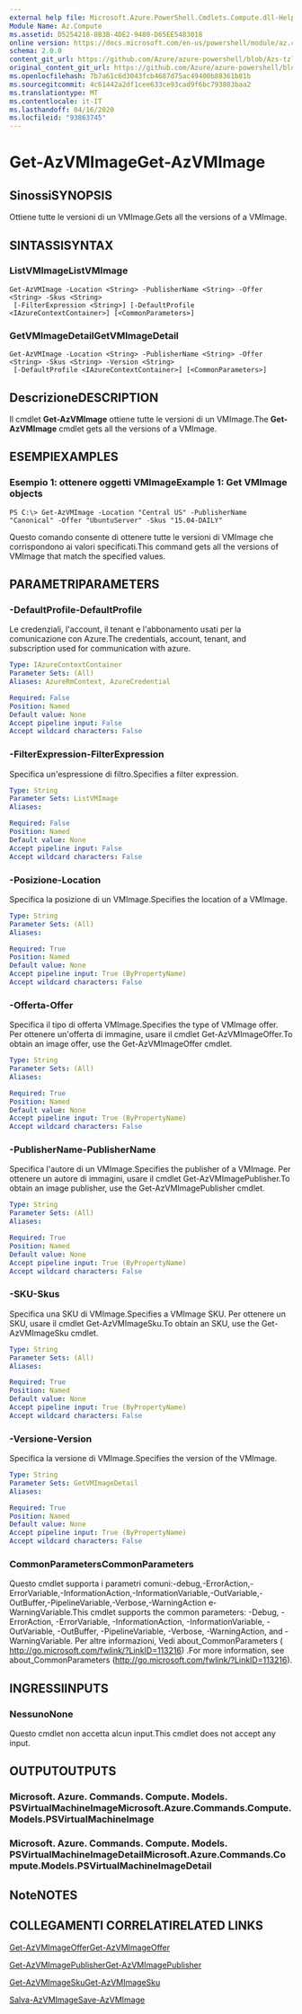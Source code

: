 ```yaml
---
external help file: Microsoft.Azure.PowerShell.Cmdlets.Compute.dll-Help-Help.xml
Module Name: Az.Compute
ms.assetid: D5254218-8B3B-4DE2-9480-D65EE5483018
online version: https://docs.microsoft.com/en-us/powershell/module/az.compute/get-azvmimage
schema: 2.0.0
content_git_url: https://github.com/Azure/azure-powershell/blob/Azs-tzl/src/Compute/Compute/help/Get-AzVMImage.md
original_content_git_url: https://github.com/Azure/azure-powershell/blob/Azs-tzl/src/Compute/Compute/help/Get-AzVMImage.md
ms.openlocfilehash: 7b7a61c6d3043fcb4687d75ac49400b88361b81b
ms.sourcegitcommit: 4c61442a2df1cee633ce93cad9f6bc793803baa2
ms.translationtype: MT
ms.contentlocale: it-IT
ms.lasthandoff: 04/16/2020
ms.locfileid: "93863745"
---
```

# <span data-ttu-id="38852-101">Get-AzVMImage</span><span class="sxs-lookup"><span data-stu-id="38852-101">Get-AzVMImage</span></span>

## <span data-ttu-id="38852-102">Sinossi</span><span class="sxs-lookup"><span data-stu-id="38852-102">SYNOPSIS</span></span>
<span data-ttu-id="38852-103">Ottiene tutte le versioni di un VMImage.</span><span class="sxs-lookup"><span data-stu-id="38852-103">Gets all the versions of a VMImage.</span></span>

## <span data-ttu-id="38852-104">SINTASSI</span><span class="sxs-lookup"><span data-stu-id="38852-104">SYNTAX</span></span>

### <span data-ttu-id="38852-105">ListVMImage</span><span class="sxs-lookup"><span data-stu-id="38852-105">ListVMImage</span></span>
```
Get-AzVMImage -Location <String> -PublisherName <String> -Offer <String> -Skus <String>
 [-FilterExpression <String>] [-DefaultProfile <IAzureContextContainer>] [<CommonParameters>]
```

### <span data-ttu-id="38852-106">GetVMImageDetail</span><span class="sxs-lookup"><span data-stu-id="38852-106">GetVMImageDetail</span></span>
```
Get-AzVMImage -Location <String> -PublisherName <String> -Offer <String> -Skus <String> -Version <String>
 [-DefaultProfile <IAzureContextContainer>] [<CommonParameters>]
```

## <span data-ttu-id="38852-107">Descrizione</span><span class="sxs-lookup"><span data-stu-id="38852-107">DESCRIPTION</span></span>
<span data-ttu-id="38852-108">Il cmdlet **Get-AzVMImage** ottiene tutte le versioni di un VMImage.</span><span class="sxs-lookup"><span data-stu-id="38852-108">The **Get-AzVMImage** cmdlet gets all the versions of a VMImage.</span></span>

## <span data-ttu-id="38852-109">ESEMPI</span><span class="sxs-lookup"><span data-stu-id="38852-109">EXAMPLES</span></span>

### <span data-ttu-id="38852-110">Esempio 1: ottenere oggetti VMImage</span><span class="sxs-lookup"><span data-stu-id="38852-110">Example 1: Get VMImage objects</span></span>
```
PS C:\> Get-AzVMImage -Location "Central US" -PublisherName "Canonical" -Offer "UbuntuServer" -Skus "15.04-DAILY"
```

<span data-ttu-id="38852-111">Questo comando consente di ottenere tutte le versioni di VMImage che corrispondono ai valori specificati.</span><span class="sxs-lookup"><span data-stu-id="38852-111">This command gets all the versions of VMImage that match the specified values.</span></span>

## <span data-ttu-id="38852-112">PARAMETRI</span><span class="sxs-lookup"><span data-stu-id="38852-112">PARAMETERS</span></span>

### <span data-ttu-id="38852-113">-DefaultProfile</span><span class="sxs-lookup"><span data-stu-id="38852-113">-DefaultProfile</span></span>
<span data-ttu-id="38852-114">Le credenziali, l'account, il tenant e l'abbonamento usati per la comunicazione con Azure.</span><span class="sxs-lookup"><span data-stu-id="38852-114">The credentials, account, tenant, and subscription used for communication with azure.</span></span>

```yaml
Type: IAzureContextContainer
Parameter Sets: (All)
Aliases: AzureRmContext, AzureCredential

Required: False
Position: Named
Default value: None
Accept pipeline input: False
Accept wildcard characters: False
```

### <span data-ttu-id="38852-115">-FilterExpression</span><span class="sxs-lookup"><span data-stu-id="38852-115">-FilterExpression</span></span>
<span data-ttu-id="38852-116">Specifica un'espressione di filtro.</span><span class="sxs-lookup"><span data-stu-id="38852-116">Specifies a filter expression.</span></span>

```yaml
Type: String
Parameter Sets: ListVMImage
Aliases: 

Required: False
Position: Named
Default value: None
Accept pipeline input: False
Accept wildcard characters: False
```

### <span data-ttu-id="38852-117">-Posizione</span><span class="sxs-lookup"><span data-stu-id="38852-117">-Location</span></span>
<span data-ttu-id="38852-118">Specifica la posizione di un VMImage.</span><span class="sxs-lookup"><span data-stu-id="38852-118">Specifies the location of a VMImage.</span></span>

```yaml
Type: String
Parameter Sets: (All)
Aliases: 

Required: True
Position: Named
Default value: None
Accept pipeline input: True (ByPropertyName)
Accept wildcard characters: False
```

### <span data-ttu-id="38852-119">-Offerta</span><span class="sxs-lookup"><span data-stu-id="38852-119">-Offer</span></span>
<span data-ttu-id="38852-120">Specifica il tipo di offerta VMImage.</span><span class="sxs-lookup"><span data-stu-id="38852-120">Specifies the type of VMImage offer.</span></span>
<span data-ttu-id="38852-121">Per ottenere un'offerta di immagine, usare il cmdlet Get-AzVMImageOffer.</span><span class="sxs-lookup"><span data-stu-id="38852-121">To obtain an image offer, use the Get-AzVMImageOffer cmdlet.</span></span>

```yaml
Type: String
Parameter Sets: (All)
Aliases: 

Required: True
Position: Named
Default value: None
Accept pipeline input: True (ByPropertyName)
Accept wildcard characters: False
```

### <span data-ttu-id="38852-122">-PublisherName</span><span class="sxs-lookup"><span data-stu-id="38852-122">-PublisherName</span></span>
<span data-ttu-id="38852-123">Specifica l'autore di un VMImage.</span><span class="sxs-lookup"><span data-stu-id="38852-123">Specifies the publisher of a VMImage.</span></span>
<span data-ttu-id="38852-124">Per ottenere un autore di immagini, usare il cmdlet Get-AzVMImagePublisher.</span><span class="sxs-lookup"><span data-stu-id="38852-124">To obtain an image publisher, use the Get-AzVMImagePublisher cmdlet.</span></span>

```yaml
Type: String
Parameter Sets: (All)
Aliases: 

Required: True
Position: Named
Default value: None
Accept pipeline input: True (ByPropertyName)
Accept wildcard characters: False
```

### <span data-ttu-id="38852-125">-SKU</span><span class="sxs-lookup"><span data-stu-id="38852-125">-Skus</span></span>
<span data-ttu-id="38852-126">Specifica una SKU di VMImage.</span><span class="sxs-lookup"><span data-stu-id="38852-126">Specifies a VMImage SKU.</span></span>
<span data-ttu-id="38852-127">Per ottenere un SKU, usare il cmdlet Get-AzVMImageSku.</span><span class="sxs-lookup"><span data-stu-id="38852-127">To obtain an SKU, use the Get-AzVMImageSku cmdlet.</span></span>

```yaml
Type: String
Parameter Sets: (All)
Aliases: 

Required: True
Position: Named
Default value: None
Accept pipeline input: True (ByPropertyName)
Accept wildcard characters: False
```

### <span data-ttu-id="38852-128">-Versione</span><span class="sxs-lookup"><span data-stu-id="38852-128">-Version</span></span>
<span data-ttu-id="38852-129">Specifica la versione di VMImage.</span><span class="sxs-lookup"><span data-stu-id="38852-129">Specifies the version of the VMImage.</span></span>

```yaml
Type: String
Parameter Sets: GetVMImageDetail
Aliases: 

Required: True
Position: Named
Default value: None
Accept pipeline input: True (ByPropertyName)
Accept wildcard characters: False
```

### <span data-ttu-id="38852-130">CommonParameters</span><span class="sxs-lookup"><span data-stu-id="38852-130">CommonParameters</span></span>
<span data-ttu-id="38852-131">Questo cmdlet supporta i parametri comuni:-debug,-ErrorAction,-ErrorVariable,-InformationAction,-InformationVariable,-OutVariable,-OutBuffer,-PipelineVariable,-Verbose,-WarningAction e-WarningVariable.</span><span class="sxs-lookup"><span data-stu-id="38852-131">This cmdlet supports the common parameters: -Debug, -ErrorAction, -ErrorVariable, -InformationAction, -InformationVariable, -OutVariable, -OutBuffer, -PipelineVariable, -Verbose, -WarningAction, and -WarningVariable.</span></span> <span data-ttu-id="38852-132">Per altre informazioni, Vedi about_CommonParameters ( http://go.microsoft.com/fwlink/?LinkID=113216) .</span><span class="sxs-lookup"><span data-stu-id="38852-132">For more information, see about_CommonParameters (http://go.microsoft.com/fwlink/?LinkID=113216).</span></span>

## <span data-ttu-id="38852-133">INGRESSI</span><span class="sxs-lookup"><span data-stu-id="38852-133">INPUTS</span></span>

### <span data-ttu-id="38852-134">Nessuno</span><span class="sxs-lookup"><span data-stu-id="38852-134">None</span></span>
<span data-ttu-id="38852-135">Questo cmdlet non accetta alcun input.</span><span class="sxs-lookup"><span data-stu-id="38852-135">This cmdlet does not accept any input.</span></span>

## <span data-ttu-id="38852-136">OUTPUT</span><span class="sxs-lookup"><span data-stu-id="38852-136">OUTPUTS</span></span>

### <span data-ttu-id="38852-137">Microsoft. Azure. Commands. Compute. Models. PSVirtualMachineImage</span><span class="sxs-lookup"><span data-stu-id="38852-137">Microsoft.Azure.Commands.Compute.Models.PSVirtualMachineImage</span></span>

### <span data-ttu-id="38852-138">Microsoft. Azure. Commands. Compute. Models. PSVirtualMachineImageDetail</span><span class="sxs-lookup"><span data-stu-id="38852-138">Microsoft.Azure.Commands.Compute.Models.PSVirtualMachineImageDetail</span></span>

## <span data-ttu-id="38852-139">Note</span><span class="sxs-lookup"><span data-stu-id="38852-139">NOTES</span></span>

## <span data-ttu-id="38852-140">COLLEGAMENTI CORRELATI</span><span class="sxs-lookup"><span data-stu-id="38852-140">RELATED LINKS</span></span>

[<span data-ttu-id="38852-141">Get-AzVMImageOffer</span><span class="sxs-lookup"><span data-stu-id="38852-141">Get-AzVMImageOffer</span></span>](./Get-AzVMImageOffer.md)

[<span data-ttu-id="38852-142">Get-AzVMImagePublisher</span><span class="sxs-lookup"><span data-stu-id="38852-142">Get-AzVMImagePublisher</span></span>](./Get-AzVMImagePublisher.md)

[<span data-ttu-id="38852-143">Get-AzVMImageSku</span><span class="sxs-lookup"><span data-stu-id="38852-143">Get-AzVMImageSku</span></span>](./Get-AzVMImageSku.md)

[<span data-ttu-id="38852-144">Salva-AzVMImage</span><span class="sxs-lookup"><span data-stu-id="38852-144">Save-AzVMImage</span></span>](./Save-AzVMImage.md)


